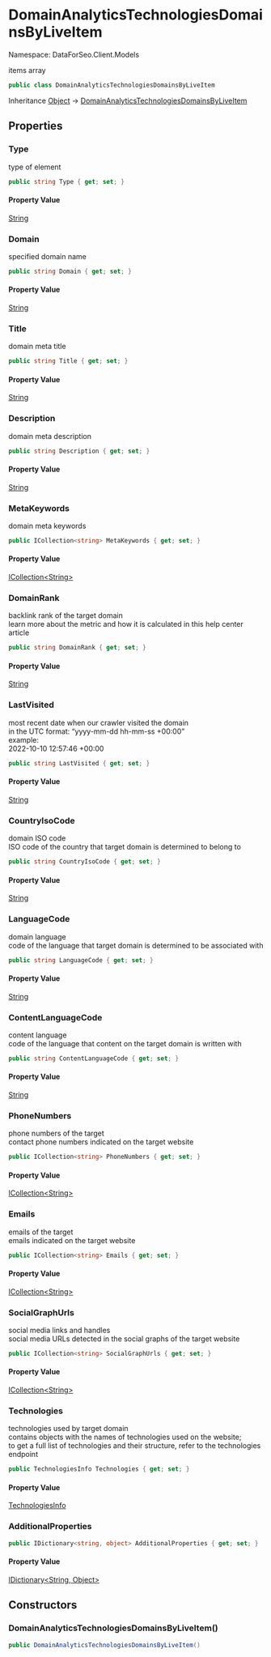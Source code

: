 # DomainAnalyticsTechnologiesDomainsByLiveItem

Namespace: DataForSeo.Client.Models

items array

```csharp
public class DomainAnalyticsTechnologiesDomainsByLiveItem
```

Inheritance [Object](https://docs.microsoft.com/en-us/dotnet/api/system.object) → [DomainAnalyticsTechnologiesDomainsByLiveItem](./dataforseo.client.models.domainanalyticstechnologiesdomainsbyliveitem.md)

## Properties

### **Type**

type of element

```csharp
public string Type { get; set; }
```

#### Property Value

[String](https://docs.microsoft.com/en-us/dotnet/api/system.string)<br>

### **Domain**

specified domain name

```csharp
public string Domain { get; set; }
```

#### Property Value

[String](https://docs.microsoft.com/en-us/dotnet/api/system.string)<br>

### **Title**

domain meta title

```csharp
public string Title { get; set; }
```

#### Property Value

[String](https://docs.microsoft.com/en-us/dotnet/api/system.string)<br>

### **Description**

domain meta description

```csharp
public string Description { get; set; }
```

#### Property Value

[String](https://docs.microsoft.com/en-us/dotnet/api/system.string)<br>

### **MetaKeywords**

domain meta keywords

```csharp
public ICollection<string> MetaKeywords { get; set; }
```

#### Property Value

[ICollection&lt;String&gt;](https://docs.microsoft.com/en-us/dotnet/api/system.collections.generic.icollection-1)<br>

### **DomainRank**

backlink rank of the target domain
 <br>learn more about the metric and how it is calculated in this help center article

```csharp
public string DomainRank { get; set; }
```

#### Property Value

[String](https://docs.microsoft.com/en-us/dotnet/api/system.string)<br>

### **LastVisited**

most recent date when our crawler visited the domain
 <br>in the UTC format: “yyyy-mm-dd hh-mm-ss +00:00”
 <br>example:
 <br>2022-10-10 12:57:46 +00:00

```csharp
public string LastVisited { get; set; }
```

#### Property Value

[String](https://docs.microsoft.com/en-us/dotnet/api/system.string)<br>

### **CountryIsoCode**

domain ISO code
 <br>ISO code of the country that target domain is determined to belong to

```csharp
public string CountryIsoCode { get; set; }
```

#### Property Value

[String](https://docs.microsoft.com/en-us/dotnet/api/system.string)<br>

### **LanguageCode**

domain language
 <br>code of the language that target domain is determined to be associated with

```csharp
public string LanguageCode { get; set; }
```

#### Property Value

[String](https://docs.microsoft.com/en-us/dotnet/api/system.string)<br>

### **ContentLanguageCode**

content language
 <br>code of the language that content on the target domain is written with

```csharp
public string ContentLanguageCode { get; set; }
```

#### Property Value

[String](https://docs.microsoft.com/en-us/dotnet/api/system.string)<br>

### **PhoneNumbers**

phone numbers of the target
 <br>contact phone numbers indicated on the target website

```csharp
public ICollection<string> PhoneNumbers { get; set; }
```

#### Property Value

[ICollection&lt;String&gt;](https://docs.microsoft.com/en-us/dotnet/api/system.collections.generic.icollection-1)<br>

### **Emails**

emails of the target
 <br>emails indicated on the target website

```csharp
public ICollection<string> Emails { get; set; }
```

#### Property Value

[ICollection&lt;String&gt;](https://docs.microsoft.com/en-us/dotnet/api/system.collections.generic.icollection-1)<br>

### **SocialGraphUrls**

social media links and handles
 <br>social media URLs detected in the social graphs of the target website

```csharp
public ICollection<string> SocialGraphUrls { get; set; }
```

#### Property Value

[ICollection&lt;String&gt;](https://docs.microsoft.com/en-us/dotnet/api/system.collections.generic.icollection-1)<br>

### **Technologies**

technologies used by target domain
 <br>contains objects with the names of technologies used on the website;
 <br>to get a full list of technologies and their structure, refer to the technologies endpoint

```csharp
public TechnologiesInfo Technologies { get; set; }
```

#### Property Value

[TechnologiesInfo](./dataforseo.client.models.technologiesinfo.md)<br>

### **AdditionalProperties**

```csharp
public IDictionary<string, object> AdditionalProperties { get; set; }
```

#### Property Value

[IDictionary&lt;String, Object&gt;](https://docs.microsoft.com/en-us/dotnet/api/system.collections.generic.idictionary-2)<br>

## Constructors

### **DomainAnalyticsTechnologiesDomainsByLiveItem()**

```csharp
public DomainAnalyticsTechnologiesDomainsByLiveItem()
```

